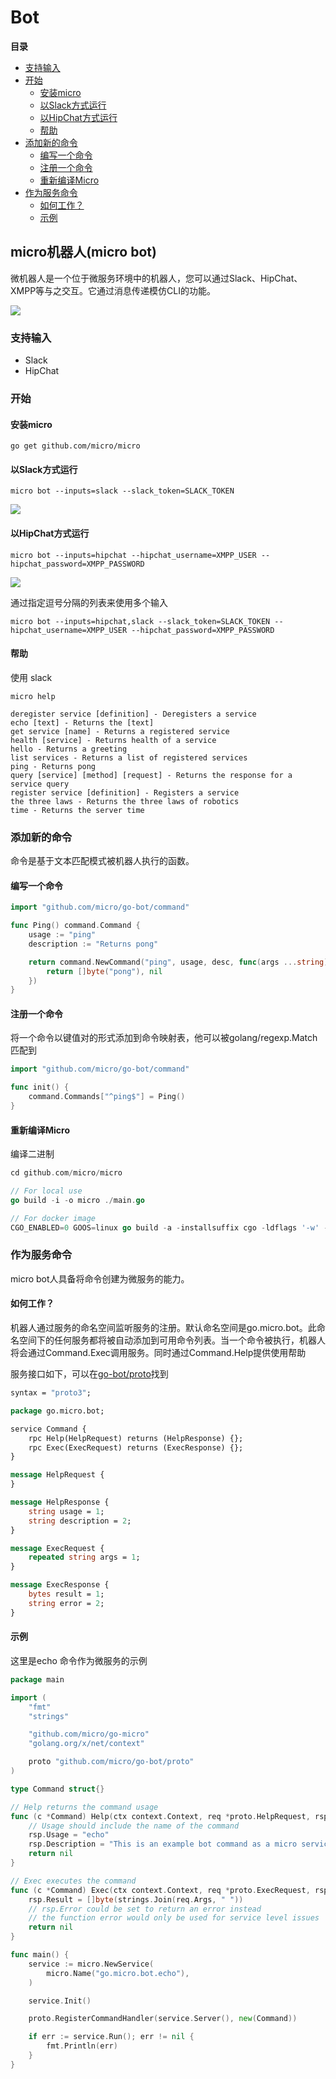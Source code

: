 # Bot

**目录**

- [支持输入](#支持输入)
- [开始](#开始)
  - [安装micro](#安装micro)
  - [以Slack方式运行](#以slack方式运行)
  - [以HipChat方式运行](#以hipchat方式运行)
  - [帮助](#帮助)
- [添加新的命令](#添加新的命令)
  - [编写一个命令](#编写一个命令)
  - [注册一个命令](#注册一个命令)
  - [重新编译Micro](#重新编译micro)
- [作为服务命令](#作为服务命令)
  - [如何工作？](#如何工作)
  - [示例](#示例)

## micro机器人(micro bot)

微机器人是一个位于微服务环境中的机器人，您可以通过Slack、HipChat、XMPP等与之交互。它通过消息传递模仿CLI的功能。

<img src="https://micro.mu/docs/images/bot.png"/>

### 支持输入

- Slack
- HipChat

### 开始

#### 安装micro

``` shell
go get github.com/micro/micro
```

#### 以Slack方式运行

``` shell
micro bot --inputs=slack --slack_token=SLACK_TOKEN
```

<img src="https://micro.mu/docs/images/slack.png">

#### 以HipChat方式运行

``` shell
micro bot --inputs=hipchat --hipchat_username=XMPP_USER --hipchat_password=XMPP_PASSWORD
```

<img src="https://micro.mu/docs/images/hipchat.png">

通过指定逗号分隔的列表来使用多个输入

``` shell
micro bot --inputs=hipchat,slack --slack_token=SLACK_TOKEN --hipchat_username=XMPP_USER --hipchat_password=XMPP_PASSWORD
```

#### 帮助

使用 slack

``` shell
micro help

deregister service [definition] - Deregisters a service
echo [text] - Returns the [text]
get service [name] - Returns a registered service
health [service] - Returns health of a service
hello - Returns a greeting
list services - Returns a list of registered services
ping - Returns pong
query [service] [method] [request] - Returns the response for a service query
register service [definition] - Registers a service
the three laws - Returns the three laws of robotics
time - Returns the server time
```

### 添加新的命令

命令是基于文本匹配模式被机器人执行的函数。

#### 编写一个命令

``` go
import "github.com/micro/go-bot/command"

func Ping() command.Command {
    usage := "ping"
    description := "Returns pong"

    return command.NewCommand("ping", usage, desc, func(args ...string) ([]byte, error) {
        return []byte("pong"), nil
    })
}
```

#### 注册一个命令

将一个命令以键值对的形式添加到命令映射表，他可以被golang/regexp.Match匹配到

``` go
import "github.com/micro/go-bot/command"

func init() {
    command.Commands["^ping$"] = Ping()
}
```

#### 重新编译Micro

编译二进制

``` go
cd github.com/micro/micro

// For local use
go build -i -o micro ./main.go

// For docker image
CGO_ENABLED=0 GOOS=linux go build -a -installsuffix cgo -ldflags '-w' -i -o micro ./main.go
```

### 作为服务命令

micro bot人具备将命令创建为微服务的能力。

#### 如何工作？

机器人通过服务的命名空间监听服务的注册。默认命名空间是go.micro.bot。此命名空间下的任何服务都将被自动添加到可用命令列表。当一个命令被执行，机器人将会通过Command.Exec调用服务。同时通过Command.Help提供使用帮助

服务接口如下，可以在[go-bot/proto](https://github.com/micro/go-bot/blob/master/proto/bot.proto)找到

``` protobuf
syntax = "proto3";

package go.micro.bot;

service Command {
    rpc Help(HelpRequest) returns (HelpResponse) {};
    rpc Exec(ExecRequest) returns (ExecResponse) {};
}

message HelpRequest {
}

message HelpResponse {
    string usage = 1;
    string description = 2;
}

message ExecRequest {
    repeated string args = 1;
}

message ExecResponse {
    bytes result = 1;
    string error = 2;
}
```

#### 示例

这里是echo 命令作为微服务的示例

``` go
package main

import (
    "fmt"
    "strings"

    "github.com/micro/go-micro"
    "golang.org/x/net/context"

    proto "github.com/micro/go-bot/proto"
)

type Command struct{}

// Help returns the command usage
func (c *Command) Help(ctx context.Context, req *proto.HelpRequest, rsp *proto.HelpResponse) error {
    // Usage should include the name of the command
    rsp.Usage = "echo"
    rsp.Description = "This is an example bot command as a micro service which echos the message"
    return nil
}

// Exec executes the command
func (c *Command) Exec(ctx context.Context, req *proto.ExecRequest, rsp *proto.ExecResponse) error {
    rsp.Result = []byte(strings.Join(req.Args, " "))
    // rsp.Error could be set to return an error instead
    // the function error would only be used for service level issues
    return nil
}

func main() {
    service := micro.NewService(
        micro.Name("go.micro.bot.echo"),
    )

    service.Init()

    proto.RegisterCommandHandler(service.Server(), new(Command))

    if err := service.Run(); err != nil {
        fmt.Println(err)
    }
}
```